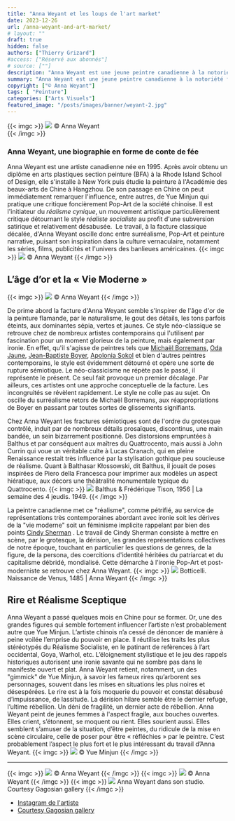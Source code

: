 ```yaml
---
title: "Anna Weyant et les loups de l'art market"
date: 2023-12-26
url: /anna-weyant-and-art-market/
# layout: ""
draft: true
hidden: false
authors: ["Thierry Grizard"]
#access: ["Réservé aux abonnés"]
# source: [""]
description: "Anna Weyant est une jeune peintre canadienne à la notoriété fulgurante. Sa démarche consiste dans une facture classique à dépeindre les temps modernes"
summary: "Anna Weyant est une jeune peintre canadienne à la notoriété fulgurante. Sa démarche consiste dans une facture classique à dépeindre les temps modernes"
copyright: ["© Anna Weyant"]
tags: [ "Peinture"]
categories: ["Arts Visuels"]
featured_image: "/posts/images/banner/weyant-2.jpg"
---
```



{{< imgc >}}
![](/posts/images/weyant/anna-weyant.0002.jpg)
© Anna Weyant      
{{< /imgc >}}

### Anna Weyant, une biographie en forme de conte de fée

Anna Weyant est une artiste canadienne née en 1995. Après avoir obtenu un diplôme en arts plastiques section peinture (BFA) à la Rhode Island School of Design, elle s'installe à New York puis étudie la peinture à l'Académie des beaux-arts de Chine à Hangzhou. De son passage en Chine on peut immédiatement remarquer l'influence, entre autres, de Yue Minjun qui pratique une critique foncièrement Pop-Art de la société chinoise. Il est l'initiateur du *réalisme cynique*, un mouvement artistique particulièrement critique détournant le style *réaliste socialiste* au profit d'une subversion satirique et relativement désabusée.  Le travail, à la facture classique décalée, d'Anna Weyant oscille donc entre surréalisme, Pop-Art et peinture narrative, puisant son inspiration dans la culture vernaculaire, notamment les séries, films, publicités et l'univers des banlieues américaines.
{{< imgc >}}
![](/posts/images/weyant/anna-weyant.00033-2.jpg) 
© Anna Weyant 
{{< /imgc >}}

## L’âge d’or et la « Vie Moderne »
{{< imgc >}}
![](/posts/images/weyant/anna-weyant.00015.jpg)
© Anna Weyant
{{< /imgc >}}

De prime abord la facture d'Anna Weyant semble s'inspirer de l'âge d'or de la peinture flamande, par le naturalisme, le gout des détails, les tons parfois éteints, aux dominantes sépia, vertes et jaunes. Ce style néo-classique se retrouve chez de nombreux artistes contemporains qui l'utilisent par fascination pour un moment glorieux de la peinture, mais également par ironie. En effet, qu'il s'agisse de peintres tels que [Michaël Borremans](/michael-borremans/), [Oda Jaune](/oda-jaune-biographie-galerie/), [Jean-Baptiste Boyer](/jean-baptiste-boyer-galerie-laure-roynette/), [Apolonia Sokol](/apolonia-sokol-portrait-autoportrait/) et bien d'autres peintres contemporains, le style est évidemment détourné et opère une sorte de rupture sémiotique. Le néo-classicisme ne répète pas le passé, il représente le présent. Ce seul fait provoque un premier décalage. Par ailleurs, ces artistes ont une approche conceptuelle de la facture. Les incongruités se révèlent rapidement. Le style ne colle pas au sujet. On oscille du surréalisme retors de Michaël Borremans, aux réappropriations de Boyer en passant par toutes sortes de glissements signifiants.

Chez Anna Weyant les fractures sémiotiques sont de l'ordre du grotesque contrôlé, induit par de nombreux détails prosaïques, discontinus, une main bandée, un sein bizarrement positionné. Des distorsions empruntées à Balthus et par conséquent aux maîtres du Quattrocento, mais aussi à John Currin qui voue un véritable culte à Lucas Cranach, qui en pleine Renaissance restait très influencé par la stylisation gothique peu soucieuse de réalisme. Quant à Balthasar Kłossowski, dit Balthus, il jouait de poses inspirées de Piero della Francesca pour imprimer aux modèles un aspect hiératique, aux décors une théâtralité monumentale typique du Quattrocento.
{{< imgc >}}
![](/posts/images/weyant/la-semaine-des-4-jeudis.jpg)
Balthus & Frédérique Tison, 1956 | La semaine des 4 jeudis. 1949.
{{< /imgc >}}

La peintre canadienne met ce "réalisme", comme pétrifié, au service de représentations très contemporaines abordant avec ironie soit les dérives de la "vie moderne" soit un féminisme implicite rappelant par bien des points [Cindy Sherman](/cindy-sherman-picture-generation/) . Le travail de Cindy Sherman consiste à mettre en scène, par le grotesque, la dérision, les grandes représentations collectives de notre époque, touchant en particulier les questions de genres, de la figure, de la persona, des coercitions d'identité héritées du patriarcat et du capitalisme débridé, mondialisé. Cette démarche à l'ironie Pop-Art et post-moderniste se retrouve chez Anna Weyant.
{{< imgc >}}
![](/posts/images/weyant/boticceli-anna-weyant.jpg)
Botticelli. Naissance de Venus, 1485 | Anna Weyant
{{< /imgc >}}

## Rire et Réalisme Sceptique

Anna Weyant a passé quelques mois en Chine pour se former. Or, une des grandes figures qui semble fortement influencer l’artiste n’est probablement autre que Yue Minjun. L’artiste chinois n’a cessé de dénoncer de manière à peine voilée l’emprise du pouvoir en place. Il réutilise les traits les plus stéréotypés du Réalisme Socialiste, en le patinant de refèrences à l’art occidental, Goya, Warhol, etc. L’éloignement stylistique et le jeu des rappels historiques autorisent une ironie savante qui ne sombre pas dans le manifeste ouvert et plat.
Anna Weyant retient, notamment, un des "gimmick" de Yue Minjun, à savoir les fameux rires qu’arborent ses personnages, souvent dans les mises en situations les plus noires et désespérées. Le rire est à la fois moquerie du pouvoir et constat désabusé d’impuissance, de lassitude. La dérision hilare semble être le dernier refuge, l’ultime rébellion. Un déni de fragilité, un dernier acte de rébellion.
Anna Weyant peint de jeunes femmes à l'aspect fragile, aux bouches ouvertes. Elles crient, s’étonnent, se moquent ou rient. Elles sourient aussi. Elles semblent s’amuser de la situation, d’être peintes, du ridicule de la mise en scène circulaire, celle de poser pour être « réfléchies » par le peintre. C’est probablement l’aspect le plus fort et le plus intéressant du travail d’Anna Weyant.
{{< imgc >}}
![](/posts/images/weyant/yue-minjun.jpg)
© Yue Minjun
{{< /imgc >}}

---
{{< imgc >}}
![](/posts/images/weyant/anna-weyant.00026-1.jpg)
© Anna Weyant
{{< /imgc >}}
{{< imgc >}}
![](/posts/images/weyant/anna-weyant.00019.002-2.jpg)
© Anna Weyant
{{< /imgc >}}
{{< imgc >}}
![](/posts/images/weyant/anna-weyant-studio.jpeg)
Anna Weyant dans son studio. Courtesy Gagosian gallery
{{< /imgc >}}

* [Instagram de l'artiste](https://www.instagram.com/annaweyant/?ref=artefields.net)
* [Courtesy Gagosian gallery](https://gagosian.com/?ref=artefields.net)
